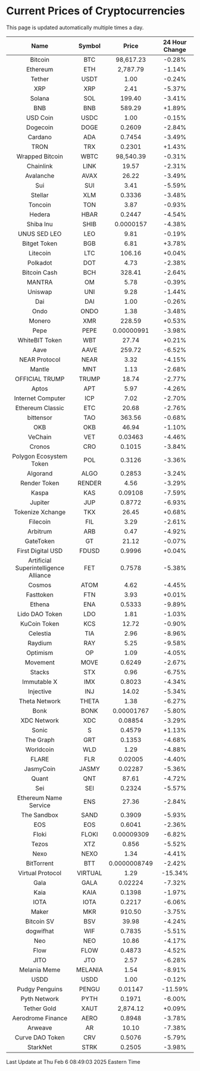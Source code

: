 # Current Prices of Cryptocurrencies
This page is updated automatically multiple times a day.

| Name | Symbol | Price | 24 Hour Change |
| :---: |:---:| :---: | :---: |
| Bitcoin | BTC | 98,617.23 | -0.28% |
| Ethereum | ETH | 2,787.79 | -1.14% |
| Tether | USDT | 1.00 | -0.24% |
| XRP | XRP | 2.41 | -5.37% |
| Solana | SOL | 199.40 | -3.41% |
| BNB | BNB | 589.29 | +1.89% |
| USD Coin | USDC | 1.00 | -0.15% |
| Dogecoin | DOGE | 0.2609 | -2.84% |
| Cardano | ADA | 0.7454 | -3.49% |
| TRON | TRX | 0.2301 | +1.43% |
| Wrapped Bitcoin | WBTC | 98,540.39 | -0.31% |
| Chainlink | LINK | 19.57 | -2.31% |
| Avalanche | AVAX | 26.22 | -3.49% |
| Sui | SUI | 3.41 | -5.59% |
| Stellar | XLM | 0.3336 | -3.48% |
| Toncoin | TON | 3.87 | -0.93% |
| Hedera | HBAR | 0.2447 | -4.54% |
| Shiba Inu | SHIB | 0.0000157 | -4.38% |
| UNUS SED LEO | LEO | 9.81 | -0.19% |
| Bitget Token | BGB | 6.81 | +3.78% |
| Litecoin | LTC | 106.16 | +0.04% |
| Polkadot | DOT | 4.73 | -2.38% |
| Bitcoin Cash | BCH | 328.41 | -2.64% |
| MANTRA | OM | 5.78 | -0.39% |
| Uniswap | UNI | 9.28 | -1.44% |
| Dai | DAI | 1.00 | -0.26% |
| Ondo | ONDO | 1.38 | -3.48% |
| Monero | XMR | 228.59 | +0.53% |
| Pepe | PEPE | 0.00000991 | -3.98% |
| WhiteBIT Token | WBT | 27.74 | +0.21% |
| Aave | AAVE | 259.72 | -6.52% |
| NEAR Protocol | NEAR | 3.32 | -4.15% |
| Mantle | MNT | 1.13 | -2.68% |
| OFFICIAL TRUMP | TRUMP | 18.74 | -2.77% |
| Aptos | APT | 5.97 | -4.26% |
| Internet Computer | ICP | 7.02 | -2.70% |
| Ethereum Classic | ETC | 20.68 | -2.76% |
| bittensor | TAO | 363.56 | -0.68% |
| OKB | OKB | 46.94 | -1.10% |
| VeChain | VET | 0.03463 | -4.46% |
| Cronos | CRO | 0.1015 | -3.84% |
| Polygon Ecosystem Token | POL | 0.3126 | -3.36% |
| Algorand | ALGO | 0.2853 | -3.24% |
| Render Token | RENDER | 4.56 | -3.29% |
| Kaspa | KAS | 0.09108 | -7.59% |
| Jupiter | JUP | 0.8772 | -6.93% |
| Tokenize Xchange | TKX | 26.45 | +0.68% |
| Filecoin | FIL | 3.29 | -2.61% |
| Arbitrum | ARB | 0.47 | -4.92% |
| GateToken | GT | 21.12 | -0.07% |
| First Digital USD | FDUSD | 0.9996 | +0.04% |
| Artificial Superintelligence Alliance | FET | 0.7578 | -5.38% |
| Cosmos | ATOM | 4.62 | -4.45% |
| Fasttoken | FTN | 3.93 | +0.01% |
| Ethena | ENA | 0.5333 | -9.89% |
| Lido DAO Token | LDO | 1.81 | -1.03% |
| KuCoin Token | KCS | 12.72 | -0.90% |
| Celestia | TIA | 2.96 | -8.96% |
| Raydium | RAY | 5.25 | -9.58% |
| Optimism | OP | 1.09 | -4.05% |
| Movement | MOVE | 0.6249 | -2.67% |
| Stacks | STX | 0.96 | -6.75% |
| Immutable X | IMX | 0.8023 | -4.34% |
| Injective | INJ | 14.02 | -5.34% |
| Theta Network | THETA | 1.38 | -6.27% |
| Bonk | BONK | 0.00001767 | -5.80% |
| XDC Network | XDC | 0.08854 | -3.29% |
| Sonic | S | 0.4579 | +1.13% |
| The Graph | GRT | 0.1353 | -4.68% |
| Worldcoin | WLD | 1.29 | -4.88% |
| FLARE | FLR | 0.02005 | -4.40% |
| JasmyCoin | JASMY | 0.02287 | -5.36% |
| Quant | QNT | 87.61 | -4.72% |
| Sei | SEI | 0.2324 | -5.57% |
| Ethereum Name Service | ENS | 27.36 | -2.84% |
| The Sandbox | SAND | 0.3909 | -5.93% |
| EOS | EOS | 0.6041 | -2.36% |
| Floki | FLOKI | 0.00009309 | -6.82% |
| Tezos | XTZ | 0.856 | -5.52% |
| Nexo | NEXO | 1.34 | -4.41% |
| BitTorrent | BTT | 0.0000008749 | -2.42% |
| Virtual Protocol | VIRTUAL | 1.29 | -15.34% |
| Gala | GALA | 0.02224 | -7.32% |
| Kaia | KAIA | 0.1398 | -1.97% |
| IOTA | IOTA | 0.2217 | -6.06% |
| Maker | MKR | 910.50 | -3.75% |
| Bitcoin SV | BSV | 39.98 | -4.24% |
| dogwifhat | WIF | 0.7835 | -5.51% |
| Neo | NEO | 10.86 | -4.17% |
| Flow | FLOW | 0.4873 | -4.52% |
| JITO | JTO | 2.57 | -6.28% |
| Melania Meme | MELANIA | 1.54 | -8.91% |
| USDD | USDD | 1.00 | -0.12% |
| Pudgy Penguins | PENGU | 0.01147 | -11.59% |
| Pyth Network | PYTH | 0.1971 | -6.00% |
| Tether Gold | XAUT | 2,874.12 | +0.09% |
| Aerodrome Finance | AERO | 0.8948 | -3.78% |
| Arweave | AR | 10.10 | -7.38% |
| Curve DAO Token | CRV | 0.5076 | -5.79% |
| StarkNet | STRK | 0.2505 | -3.98% |

Last Update at Thu Feb  6 08:49:03 2025 Eastern Time